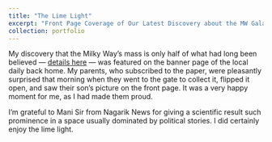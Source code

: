 ```yaml
---
title: "The Lime Light"
excerpt: "Front Page Coverage of Our Latest Discovery about the MW Galaxy and its Weight, in Nepali National Daily.<br/><img src='/images/NagarikNews_Profile.jpg' width='800' height='1000'>"
collection: portfolio
---
```


My discovery that the Milky Way’s mass is only half of what had long been believed — [details here](https://pkaf.github.io/portfolio/portfolio-1/) — was featured on the banner page of the local daily back home. My parents, who subscribed to the paper, were pleasantly surprised that morning when they went to the gate to collect it, flipped it open, and saw their son’s picture on the front page. It was a very happy moment for me, as I had made them proud.

I’m grateful to Mani Sir from Nagarik News for giving a scientific result such prominence in a space usually dominated by political stories.
I did certainly enjoy the lime light.